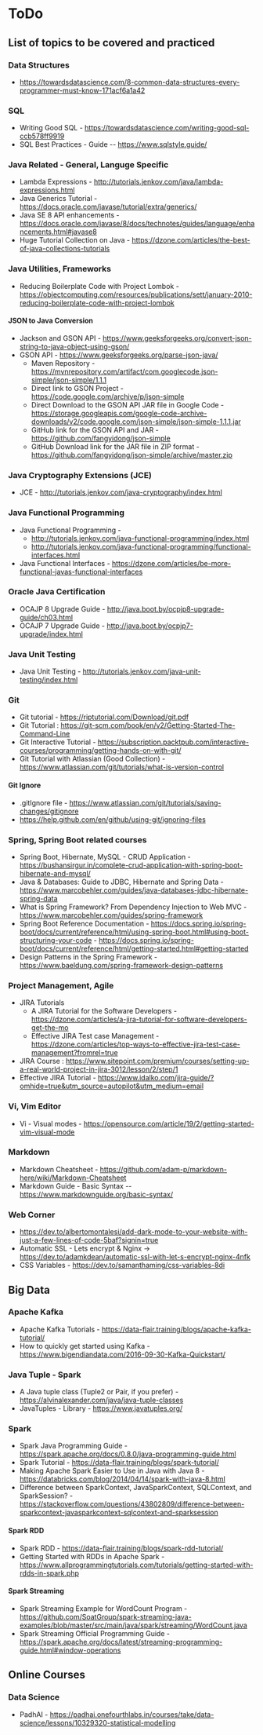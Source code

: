 # ToDo

## List of topics to be covered and practiced

### Data Structures

  * https://towardsdatascience.com/8-common-data-structures-every-programmer-must-know-171acf6a1a42

### SQL 

  * Writing Good SQL - https://towardsdatascience.com/writing-good-sql-ccb578ff9919
  * SQL Best Practices - Guide -- https://www.sqlstyle.guide/

### Java Related - General, Languge Specific 

  * Lambda Expressions - http://tutorials.jenkov.com/java/lambda-expressions.html
  * Java Generics Tutorial - https://docs.oracle.com/javase/tutorial/extra/generics/
  * Java SE 8 API enhancements - https://docs.oracle.com/javase/8/docs/technotes/guides/language/enhancements.html#javase8
  * Huge Tutorial Collection on Java - https://dzone.com/articles/the-best-of-java-collections-tutorials

### Java Utilities, Frameworks

  * Reducing Boilerplate Code with Project Lombok - https://objectcomputing.com/resources/publications/sett/january-2010-reducing-boilerplate-code-with-project-lombok

#### JSON to Java Conversion

  * Jackson and GSON API - https://www.geeksforgeeks.org/convert-json-string-to-java-object-using-gson/
  * GSON API - https://www.geeksforgeeks.org/parse-json-java/
  	* Maven Repository - https://mvnrepository.com/artifact/com.googlecode.json-simple/json-simple/1.1.1
	* Direct link to GSON Project - https://code.google.com/archive/p/json-simple
	* Direct Download to the GSON API JAR file in Google Code - https://storage.googleapis.com/google-code-archive-downloads/v2/code.google.com/json-simple/json-simple-1.1.1.jar
	* GitHub link for the GSON API and JAR - https://github.com/fangyidong/json-simple
	* GitHub Download link for the JAR file in ZIP format - https://github.com/fangyidong/json-simple/archive/master.zip

### Java Cryptography Extensions (JCE)
  * JCE - http://tutorials.jenkov.com/java-cryptography/index.html

### Java Functional Programming 
  * Java Functional Programming - 
  	- http://tutorials.jenkov.com/java-functional-programming/index.html
  	- http://tutorials.jenkov.com/java-functional-programming/functional-interfaces.html 
  * Java Functional Interfaces - https://dzone.com/articles/be-more-functional-javas-functional-interfaces


### Oracle Java Certification
  * OCAJP 8 Upgrade Guide - http://java.boot.by/ocpjp8-upgrade-guide/ch03.html
  * OCAJP 7 Upgrade Guide - http://java.boot.by/ocpjp7-upgrade/index.html

### Java Unit Testing
  * Java Unit Testing - http://tutorials.jenkov.com/java-unit-testing/index.html

### Git 
  * Git tutorial - https://riptutorial.com/Download/git.pdf
  * Git Tutorial : https://git-scm.com/book/en/v2/Getting-Started-The-Command-Line
  * Git Interactive Tutorial -  https://subscription.packtpub.com/interactive-courses/programming/getting-hands-on-with-git/
  * Git Tutorial with Atlassian (Good Collection) - https://www.atlassian.com/git/tutorials/what-is-version-control 

#### Git Ignore
 * .gitIgnore file - https://www.atlassian.com/git/tutorials/saving-changes/gitignore
 * https://help.github.com/en/github/using-git/ignoring-files


### Spring, Spring Boot related courses
  * Spring Boot, Hibernate, MySQL - CRUD Application - https://bushansirgur.in/complete-crud-application-with-spring-boot-hibernate-and-mysql/
  * Java & Databases: Guide to JDBC, Hibernate and Spring Data - https://www.marcobehler.com/guides/java-databases-jdbc-hibernate-spring-data
  * What is Spring Framework? From Dependency Injection to Web MVC - https://www.marcobehler.com/guides/spring-framework
  * Spring Boot Reference Documentation - https://docs.spring.io/spring-boot/docs/current/reference/html/using-spring-boot.html#using-boot-structuring-your-code
  		- https://docs.spring.io/spring-boot/docs/current/reference/html/getting-started.html#getting-started
  * Design Patterns in the Spring Framework - https://www.baeldung.com/spring-framework-design-patterns 

### Project Management, Agile 
  * JIRA Tutorials
  	- A JIRA Tutorial for the Software Developers - https://dzone.com/articles/a-jira-tutorial-for-software-developers-get-the-mo
	- Effective JIRA Test case Management - https://dzone.com/articles/top-ways-to-effective-jira-test-case-management?fromrel=true
  * JIRA Course : https://www.sitepoint.com/premium/courses/setting-up-a-real-world-project-in-jira-3012/lesson/2/step/1 
  * Effective JIRA Tutorial - https://www.idalko.com/jira-guide/?omhide=true&utm_source=autopilot&utm_medium=email 

### Vi, Vim Editor

  * Vi - Visual modes - https://opensource.com/article/19/2/getting-started-vim-visual-mode

### Markdown

  * Markdown Cheatsheet - https://github.com/adam-p/markdown-here/wiki/Markdown-Cheatsheet
  * Markdown Guide - Basic Syntax -- https://www.markdownguide.org/basic-syntax/

### Web Corner 

  * https://dev.to/albertomontalesi/add-dark-mode-to-your-website-with-just-a-few-lines-of-code-5baf?signin=true 
  * Automatic SSL - Lets encrypt & Nginx -> https://dev.to/adamkdean/automatic-ssl-with-let-s-encrypt-nginx-4nfk
  * CSS Variables - https://dev.to/samanthaming/css-variables-8di 

## Big Data 

### Apache Kafka

  * Apache Kafka Tutorials - https://data-flair.training/blogs/apache-kafka-tutorial/
  * How to quickly get started using Kafka - https://www.bigendiandata.com/2016-09-30-Kafka-Quickstart/

 
### Java Tuple  - Spark

 * A Java tuple class (Tuple2 or Pair, if you prefer) - https://alvinalexander.com/java/java-tuple-classes
 * JavaTuples - Library - https://www.javatuples.org/

### Spark

 * Spark Java Programming Guide - https://spark.apache.org/docs/0.8.0/java-programming-guide.html
 * Spark Tutorial - https://data-flair.training/blogs/spark-tutorial/
 * Making Apache Spark Easier to Use in Java with Java 8 - https://databricks.com/blog/2014/04/14/spark-with-java-8.html
 * Difference between SparkContext, JavaSparkContext, SQLContext, and SparkSession? - https://stackoverflow.com/questions/43802809/difference-between-sparkcontext-javasparkcontext-sqlcontext-and-sparksession

#### Spark RDD

 * Spark RDD - https://data-flair.training/blogs/spark-rdd-tutorial/
 * Getting Started with RDDs in Apache Spark - https://www.allprogrammingtutorials.com/tutorials/getting-started-with-rdds-in-spark.php

#### Spark Streaming 

  * Spark Streaming Example for WordCount Program - https://github.com/SoatGroup/spark-streaming-java-examples/blob/master/src/main/java/spark/streaming/WordCount.java
  * Spark Streaming Official Programming Guide - https://spark.apache.org/docs/latest/streaming-programming-guide.html#window-operations
 
## Online Courses

### Data Science

  * PadhAI - https://padhai.onefourthlabs.in/courses/take/data-science/lessons/10329320-statistical-modelling


